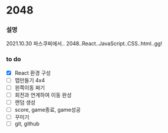 # 2048

### 설명
2021.10.30 파스쿠찌에서.. 2048..React..JavaScript..CSS..html..gg!

### to do
 - [x] React 환경 구성
 - [ ] 맵만들기 4x4
 - [ ] 왼쪽이동 짜기
 - [ ] 회전과 연계하여 이동 완성
 - [ ] 랜덤 생성
 - [ ] score, game종료, game성공
 - [ ] 꾸미기 
 - [ ] git, github
